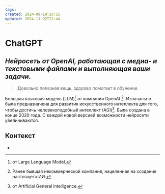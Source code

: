 ```yaml
---
tags: 
created: 2024-09-18T20:15
updated: 2024-11-02T22:44
---
```

# ChatGPT

## ***Нейросеть от OpenAI, работающая с медиа- и текстовыми файлами и выполняющая ваши задачи.***

>Довольно полезная вещь, здорово помогает в обучении.

Большая языковая модель (LLM)[^1] от компании OpenAI [^2]. Изначально была предназначена для развития искусственного интеллекта для того, чтобы достичь человекоподобный интеллект (AGI)[^3]. Была создана в конце 2020 года. С каждой новой версией возможности нейросети увеличиваются. 

## Контекст
- 

[^1]: от Large Language Model.
[^2]: Ранее бывшая некоммерческой компания, нацеленная на создание настоящего ИИ.
[^3]: от Artificial General Intelligence.